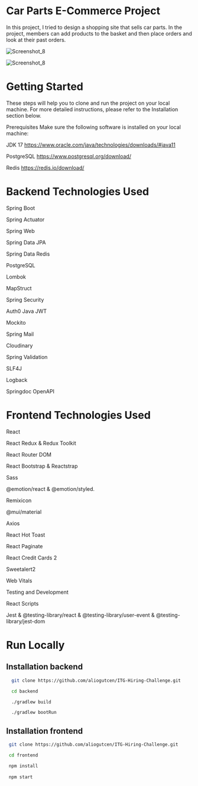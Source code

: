 
# Car Parts E-Commerce Project
In this project, I tried to design a shopping site that sells car parts. In the project, members can add products to the basket and then place orders and look at their past orders.




![Screenshot_8](https://i.ibb.co/zHjM8CN/Screenshot-1.jpg)

![Screenshot_8](https://i.ibb.co/mC9vBz4/Screenshot-2.jpg)
# Getting Started
These steps will help you to clone and run the project on your local machine. For more detailed instructions, please refer to the Installation section below.

Prerequisites
Make sure the following software is installed on your local machine:

JDK 17 https://www.oracle.com/java/technologies/downloads/#java11

PostgreSQL https://www.postgresql.org/download/

Redis https://redis.io/download/
# Backend Technologies Used

Spring Boot

Spring Actuator

Spring Web

Spring Data JPA

Spring Data Redis

PostgreSQL

Lombok

MapStruct

Spring Security

Auth0 Java JWT

Mockito

Spring Mail

Cloudinary

Spring Validation

SLF4J

Logback

Springdoc OpenAPI
# Frontend Technologies Used 

React 

React Redux & Redux Toolkit

React Router DOM

React Bootstrap & Reactstrap

Sass

@emotion/react & @emotion/styled.

Remixicon

@mui/material

Axios

React Hot Toast

React Paginate

React Credit Cards 2

Sweetalert2

Web Vitals

Testing and Development

React Scripts

Jest & @testing-library/react & @testing-library/user-event & @testing-library/jest-dom


# Run Locally
## Installation backend

```bash
  git clone https://github.com/aliogutcen/ITG-Hiring-Challenge.git

  cd backend

  ./gradlew build

  ./gradlew bootRun
```

## Installation frontend
 ```bash
  git clone https://github.com/aliogutcen/ITG-Hiring-Challenge.git

  cd frontend

  npm install
  
  npm start
```   

